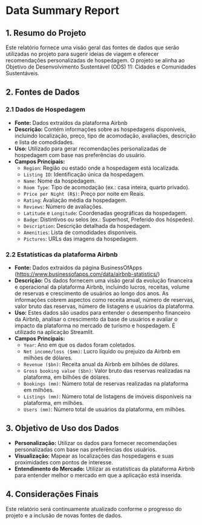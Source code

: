 # Data Summary Report

## 1. **Resumo do Projeto**
Este relatório fornece uma visão geral das fontes de dados que serão utilizadas no projeto para sugerir ideias de viagem e oferecer recomendações personalizadas de hospedagem. O projeto se alinha ao Objetivo de Desenvolvimento Sustentável (ODS) 11: Cidades e Comunidades Sustentáveis.

## 2. **Fontes de Dados**

### 2.1 **Dados de Hospedagem**
- **Fonte:** Dados extraídos da plataforma Airbnb
- **Descrição:** Contém informações sobre as hospedagens disponíveis, incluindo localização, preço, tipo de acomodação, avaliações, descrição e lista de comodidades.
- **Uso:** Utilizado para gerar recomendações personalizadas de hospedagem com base nas preferências do usuário.
- **Campos Principais:**
  - `Region`: Região ou estado onde a hospedagem está localizada.
  - `Listing ID`: Identificação única da hospedagem.
  - `Name`: Nome da hospedagem.
  - `Room Type`: Tipo de acomodação (ex.: casa inteira, quarto privado).
  - `Price per Night (R$)`: Preço por noite em Reais.
  - `Rating`: Avaliação média da hospedagem.
  - `Reviews`: Número de avaliações.
  - `Latitude` e `Longitude`: Coordenadas geográficas da hospedagem.
  - `Badge`: Distintivos ou selos (ex.: Superhost, Preferido dos hóspedes).
  - `Description`: Descrição detalhada da hospedagem.
  - `Amenities`: Lista de comodidades disponíveis.
  - `Pictures`: URLs das imagens da hospedagem.

### 2.2 **Estatísticas da plataforma Airbnb**
- **Fonte:** Dados extraídos da página BusinessOfApps (https://www.businessofapps.com/data/airbnb-statistics/)
- **Descrição:** Os dados fornecem uma visão geral da evolução financeira e operacional da plataforma Airbnb, incluindo lucros, receitas, volume de reservas e crescimento de usuários ao longo dos anos. As informações cobrem aspectos como receita anual, número de reservas, valor bruto das reservas, número de listagens e usuários da plataforma.
- **Uso:** Estes dados são usados para entender o desempenho financeiro da Airbnb, analisar o crescimento da base de usuários e avaliar o impacto da plataforma no mercado de turismo e hospedagem. É utilizado na aplicação Streamlit.
- **Campos Principais:**
  - `Year`: Ano em que os dados foram coletados.
  - `Net income/loss ($mm)`: Lucro líquido ou prejuízo da Airbnb em milhões de dólares.
  - `Revenue ($bn)`: Receita anual da Airbnb em bilhões de dólares.
  - `Gross booking value ($bn)`: Valor bruto das reservas realizadas na plataforma, em bilhões de dólares.
  - `Bookings (mm)`: Número total de reservas realizadas na plataforma em milhões.
  - `Listings (mm)`: Número total de listagens de imóveis disponíveis na plataforma, em milhões.
  - `Users (mm)`: Número total de usuários da plataforma, em milhões.

## 3. **Objetivo de Uso dos Dados**
- **Personalização:** Utilizar os dados para fornecer recomendações personalizadas com base nas preferências dos usuários.
- **Visualização:** Mapear as localizações das hospedagens e suas proximidades com pontos de interesse.
- **Entendimento do Mercado:** Utilizar as estatísticas da plataforma Airbnb para entender melhor o mercado em que a aplicação está inserida.

## 4. **Considerações Finais**
Este relatório será continuamente atualizado conforme o progresso do projeto e a inclusão de novas fontes de dados.
